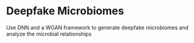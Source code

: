 # Deepfake Microbiomes

Use DNN and a WGAN framework to generate deepfake microbiomes and analyze the microbial relationships 
